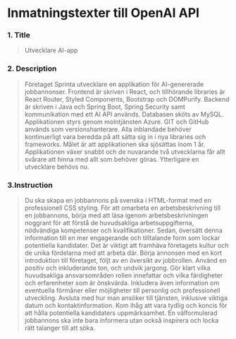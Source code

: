 # Inmatningstexter till OpenAI API

### 1. Title

> Utvecklare AI-app

### 2. Description

> Företaget Sprinta utvecklare en applikation för AI-genererade jobbannonser. Frontend är skriven i React, och tillhörande libraries är React Router, Styled Components, Bootstrap och DOMPurify. Backend är skriven i Java och Spring Boot, Spring Security samt kommunikation med ett AI API används. Databasen sköts av MySQL. Applikationen styrs genom molntjänsten Azure. GIT och GitHub används som versionshanterare. Alla inblandade behöver kontinuerligt vara beredda på att sätta sig in i nya libraries och frameworks. Målet är att applikationen ska sjösättas inom 1 år. Applikationen växer snabbt och de nuvarande två utvecklarna får allt svårare att hinna med allt som behöver göras. Ytterligare en utvecklare behövs nu.

### 3.Instruction

> Du ska skapa en jobbannons på svenska i HTML-format med en professionell CSS styling. För att omarbeta en arbetsbeskrivning till en jobbannons, börja med att läsa igenom arbetsbeskrivningen noggrant för att förstå de huvudsakliga arbetsuppgifterna, nödvändiga kompetenser och kvalifikationer. Sedan, översätt denna information till en mer engagerande och tilltalande form som lockar potentiella kandidater. Det är viktigt att framhäva företagets kultur och de unika fördelarna med att arbeta där. Börja annonsen med en kort introduktion till företaget, följt av en översikt av jobbrollen. Använd en positiv och inkluderande ton, och undvik jargong. Gör klart vilka huvudsakliga ansvarsområden rollen innefattar och vilka färdigheter och erfarenheter som är önskvärda. Inkludera även information om eventuella förmåner eller möjligheter till personlig och professionell utveckling. Avsluta med hur man ansöker till tjänsten, inklusive viktiga datum och kontaktinformation. Kom ihåg att vara tydlig och koncis för att hålla potentiella kandidaters uppmärksamhet. En välformulerad jobbannons ska inte bara informera utan också inspirera och locka rätt talanger till att söka.
